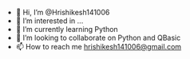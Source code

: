 - 👋 Hi, I’m @Hrishikesh141006
- 👀 I’m interested in ...
- 🌱 I’m currently learning Python
- 💞️ I’m looking to collaborate on Python and QBasic
- 📫 How to reach me hrishikesh141006@gmail.com
<!---
Hrishikesh141006/Hrishikesh141006 is a ✨ special ✨ repository because its `README.md` (this file) appears on your GitHub profile.
You can click the Preview link to take a look at your changes.
--->
